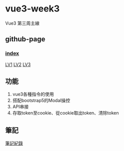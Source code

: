 # vue3-week3
Vue3 第三周主線
## github-page
### <a href="https://larrywithmanpower.github.io/vue3-week3/">index</a>
<a href="https://larrywithmanpower.github.io/vue3-week3/LV1/index.html">LV1</a>
<a href="https://larrywithmanpower.github.io/vue3-week3/LV2/index.html">LV2</a>
<a href="https://larrywithmanpower.github.io/vue3-week3/LV3/index.html">LV3</a>
## 功能
1. vue3各種指令的使用
2. 搭配bootstrap5的Modal操控
3. API串接
4. 存取token至cookie、從cookie取出token、清除token
## 筆記
<a href="https://www.notion.so/Vue-af2e11ea4b574a118dd8e7bde337a55f#74e272678b604ec2814644899379645a">筆記紀錄</a>
